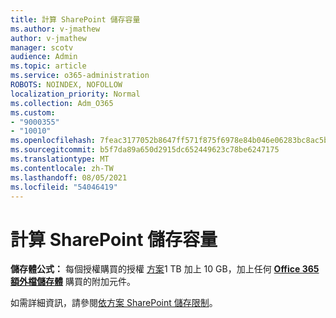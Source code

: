 ```yaml
---
title: 計算 SharePoint 儲存容量
ms.author: v-jmathew
author: v-jmathew
manager: scotv
audience: Admin
ms.topic: article
ms.service: o365-administration
ROBOTS: NOINDEX, NOFOLLOW
localization_priority: Normal
ms.collection: Adm_O365
ms.custom:
- "9000355"
- "10010"
ms.openlocfilehash: 7feac3177052b8647ff571f875f6978e84b046e06283bc8ac5ba48cc148f14a6
ms.sourcegitcommit: b5f7da89a650d2915dc652449623c78be6247175
ms.translationtype: MT
ms.contentlocale: zh-TW
ms.lasthandoff: 08/05/2021
ms.locfileid: "54046419"
---
```

# <a name="calculate-sharepoint-storage"></a>計算 SharePoint 儲存容量

**儲存體公式：** 每個授權購買的授權 [方案](https://docs.microsoft.com/microsoft-365/commerce/add-storage-space)1 TB 加上 10 GB，加上任何 **[Office 365 額外檔儲存體](https://docs.microsoft.com/microsoft-365/commerce/add-storage-space)** 購買的附加元件。

如需詳細資訊，請參閱[依方案 SharePoint 儲存限制](https://docs.microsoft.com/office365/servicedescriptions/sharepoint-online-service-description/sharepoint-online-limits)。
